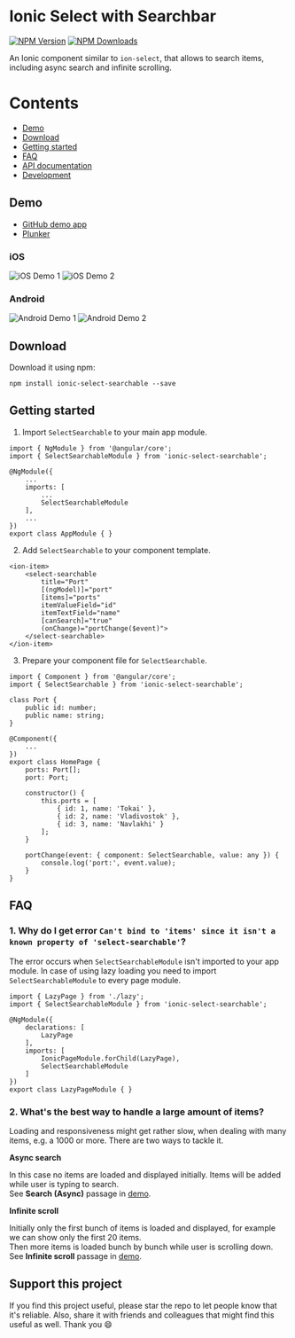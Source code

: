 [npm-image]: https://img.shields.io/npm/v/ionic-select-searchable.svg
[npm-url]: https://npmjs.org/package/ionic-select-searchable
[downloads-image]: https://img.shields.io/npm/dm/ionic-select-searchable.svg

# Ionic Select with Searchbar
[![NPM Version][npm-image]][npm-url]
[![NPM Downloads][downloads-image]][npm-url]

An Ionic component similar to `ion-select`, that allows to search items, including async search and infinite scrolling.

# Contents
* [Demo](#demo)
* [Download](#download)
* [Getting started](#getting-started)
* [FAQ](#faq)
* [API documentation](../../wiki/API-Documentation)
* [Development](#development)

## Demo
* [GitHub demo app](https://github.com/eakoriakin/ionic-select-searchable-demo)
* [Plunker](http://plnkr.co/edit/YzCBKS?p=preview)

### iOS
![iOS Demo 1](demo/ios-1.png)
![iOS Demo 2](demo/ios-2.png)

### Android
![Android Demo 1](demo/android-1.png)
![Android Demo 2](demo/android-2.png)

## Download
Download it using npm:

`npm install ionic-select-searchable --save`

## Getting started

1. Import `SelectSearchable` to your main app module.
```
import { NgModule } from '@angular/core';
import { SelectSearchableModule } from 'ionic-select-searchable';

@NgModule({
    ...
    imports: [
        ...
        SelectSearchableModule
    ],
    ...
})
export class AppModule { }

```
2. Add `SelectSearchable` to your component template.
```
<ion-item>
    <select-searchable
        title="Port"
        [(ngModel)]="port"
        [items]="ports"
        itemValueField="id"
        itemTextField="name"
        [canSearch]="true"
        (onChange)="portChange($event)">
    </select-searchable>
</ion-item>
```
3. Prepare your component file for `SelectSearchable`.
```
import { Component } from '@angular/core';
import { SelectSearchable } from 'ionic-select-searchable';

class Port {
    public id: number;
    public name: string;
}

@Component({
    ...
})
export class HomePage {
    ports: Port[];
    port: Port;

    constructor() {
        this.ports = [
            { id: 1, name: 'Tokai' },
            { id: 2, name: 'Vladivostok' },
            { id: 3, name: 'Navlakhi' }
        ];
    }

    portChange(event: { component: SelectSearchable, value: any }) {
        console.log('port:', event.value);
    }
}
```

## FAQ

### 1. Why do I get error `Can't bind to 'items' since it isn't a known property of 'select-searchable'`?

The error occurs when `SelectSearchableModule` isn't imported to your app module. In case of using lazy loading you need to import `SelectSearchableModule` to every page module.

```
import { LazyPage } from './lazy';
import { SelectSearchableModule } from 'ionic-select-searchable';

@NgModule({
	declarations: [
		LazyPage
	],
	imports: [
		IonicPageModule.forChild(LazyPage),
		SelectSearchableModule
	]
})
export class LazyPageModule { }
```

### 2. What's the best way to handle a large amount of items? 
Loading and responsiveness might get rather slow, when dealing with many items, e.g. a 1000 or more.
There are two ways to tackle it.

**Async search**
 
In this case no items are loaded and displayed initially. Items will be added while user is typing to search.  
See **Search (Async)** passage in [demo](http://plnkr.co/edit/YzCBKS?p=preview).
 
**Infinite scroll**
 
Initially only the first bunch of items is loaded and displayed, for example we can show only the first 20 items.  
Then more items is loaded bunch by bunch while user is scrolling down.  
See **Infinite scroll** passage in [demo](http://plnkr.co/edit/YzCBKS?p=preview).

## Support this project
If you find this project useful, please star the repo to let people know that it's reliable. Also, share it with friends and colleagues that might find this useful as well. Thank you 😄
